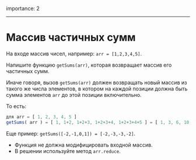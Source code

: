 importance: 2

---

# Массив частичных сумм

На входе массив чисел, например: `arr = [1,2,3,4,5]`.

Напишите функцию `getSums(arr)`, которая возвращает массив его частичных сумм.

Иначе говоря, вызов `getSums(arr)` должен возвращать новый массив из такого же числа элементов, в котором на каждой позиции должна быть сумма элементов `arr` до этой позиции включительно.

То есть:

```js no-beautify
для arr = [ 1, 2, 3, 4, 5 ]
getSums( arr ) = [ 1, 1+2, 1+2+3, 1+2+3+4, 1+2+3+4+5 ] = [ 1, 3, 6, 10, 15 ]
```

Еще пример: `getSums([-2,-1,0,1]) = [-2,-3,-3,-2]`.

- Функция не должна модифицировать входной массив.
- В решении используйте метод `arr.reduce`.

